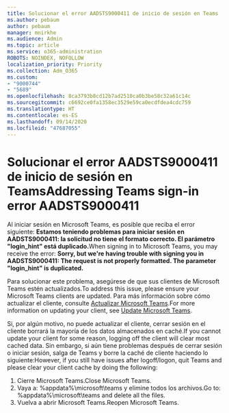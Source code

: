 ```yaml
---
title: Solucionar el error AADSTS9000411 de inicio de sesión en Teams
ms.author: pebaum
author: pebaum
manager: mnirkhe
ms.audience: Admin
ms.topic: article
ms.service: o365-administration
ROBOTS: NOINDEX, NOFOLLOW
localization_priority: Priority
ms.collection: Adm_O365
ms.custom:
- "9000744"
- "5689"
ms.openlocfilehash: 8ca3793b8cd12b7ad2510ca0b3be58c32a61c14c
ms.sourcegitcommit: c6692ce0fa1358ec3529e59ca0ecdfdea4cdc759
ms.translationtype: HT
ms.contentlocale: es-ES
ms.lasthandoff: 09/14/2020
ms.locfileid: "47687055"
---
```

# <a name="addressing-teams-sign-in-error-aadsts9000411"></a><span data-ttu-id="361b9-102">Solucionar el error AADSTS9000411 de inicio de sesión en Teams</span><span class="sxs-lookup"><span data-stu-id="361b9-102">Addressing Teams sign-in error AADSTS9000411</span></span>

<span data-ttu-id="361b9-103">Al iniciar sesión en Microsoft Teams, es posible que reciba el error siguiente: **Estamos teniendo problemas para iniciar sesión en AADSTS9000411: la solicitud no tiene el formato correcto. El parámetro "login_hint" está duplicado.**</span><span class="sxs-lookup"><span data-stu-id="361b9-103">When signing in to Microsoft Teams, you may receive the error: **Sorry, but we're having trouble with signing you in AADSTS9000411: The request is not properly formatted. The parameter "login_hint" is duplicated.**</span></span>

<span data-ttu-id="361b9-104">Para solucionar este problema, asegúrese de que sus clientes de Microsoft Teams estén actualizados.</span><span class="sxs-lookup"><span data-stu-id="361b9-104">To address this issue, please ensure your Microsoft Teams clients are updated.</span></span> <span data-ttu-id="361b9-105">Para más información sobre cómo actualizar el cliente, consulte [Actualizar Microsoft Teams](https://support.office.com/article/Update-Microsoft-Teams-535a8e4b-45f0-4f6c-8b3d-91bca7a51db1).</span><span class="sxs-lookup"><span data-stu-id="361b9-105">For more information on updating your client, see [Update Microsoft Teams](https://support.office.com/article/Update-Microsoft-Teams-535a8e4b-45f0-4f6c-8b3d-91bca7a51db1).</span></span>

<span data-ttu-id="361b9-106">Si, por algún motivo, no puede actualizar el cliente, cerrar sesión en el cliente borrará la mayoría de los datos almacenados en caché.</span><span class="sxs-lookup"><span data-stu-id="361b9-106">If you cannot update your client for some reason, logging off the client will clear most cached data.</span></span> <span data-ttu-id="361b9-107">Sin embargo, si aún tiene problemas después de cerrar sesión o iniciar sesión, salga de Teams y borre la caché de cliente haciendo lo siguiente:</span><span class="sxs-lookup"><span data-stu-id="361b9-107">However, if you still have issues after logoff/logon, quit Teams and please clear your client cache by doing the following:</span></span>
1. <span data-ttu-id="361b9-108">Cierre Microsoft Teams.</span><span class="sxs-lookup"><span data-stu-id="361b9-108">Close Microsoft Teams.</span></span>
2. <span data-ttu-id="361b9-109">Vaya a: %appdata%\microsoft\teams y elimine todos los archivos.</span><span class="sxs-lookup"><span data-stu-id="361b9-109">Go to: %appdata%\microsoft\teams and delete all the files.</span></span>
3. <span data-ttu-id="361b9-110">Vuelva a abrir Microsoft Teams.</span><span class="sxs-lookup"><span data-stu-id="361b9-110">Reopen Microsoft Teams.</span></span>
